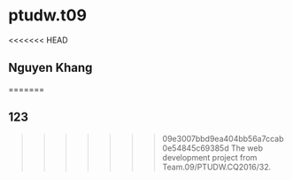 # ptudw.t09
<<<<<<< HEAD
## Nguyen Khang
=======
## 123
>>>>>>> 09e3007bbd9ea404bb56a7ccab0e54845c69385d
The web development project from Team.09/PTUDW.CQ2016/32.
